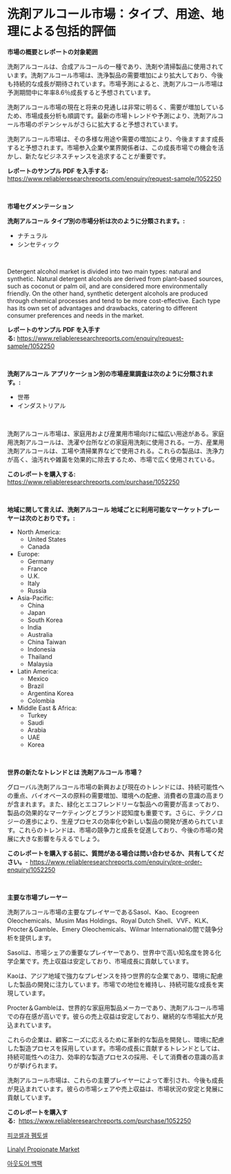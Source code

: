 <p><h1>洗剤アルコール市場：タイプ、用途、地理による包括的評価</h1></p><p><strong>市場の概要とレポートの対象範囲</strong></p>
<p><p>洗剤アルコールは、合成アルコールの一種であり、洗剤や清掃製品に使用されています。洗剤アルコール市場は、洗浄製品の需要増加により拡大しており、今後も持続的な成長が期待されています。市場予測によると、洗剤アルコール市場は予測期間中に年率8.6％成長すると予想されています。</p><p>洗剤アルコール市場の現在と将来の見通しは非常に明るく、需要が増加しているため、市場成長分析も順調です。最新の市場トレンドや予測により、洗剤アルコール市場のポテンシャルがさらに拡大すると予想されています。</p><p>洗剤アルコール市場は、その多様な用途や需要の増加により、今後ますます成長すると予想されます。市場参入企業や業界関係者は、この成長市場での機会を活かし、新たなビジネスチャンスを追求することが重要です。</p></p>
<p><strong>レポートのサンプル PDF を入手する:</strong> <a href="https://www.reliableresearchreports.com/enquiry/request-sample/1052250">https://www.reliableresearchreports.com/enquiry/request-sample/1052250</a></p>
<p>&nbsp;</p>
<p><strong>市場セグメンテーション</strong></p>
<p><strong>洗剤アルコール タイプ別の市場分析は次のように分類されます。:</strong></p>
<p><ul><li>ナチュラル</li><li>シンセティック</li></ul></p>
<p>&nbsp;</p>
<p><p>Detergent alcohol market is divided into two main types: natural and synthetic. Natural detergent alcohols are derived from plant-based sources, such as coconut or palm oil, and are considered more environmentally friendly. On the other hand, synthetic detergent alcohols are produced through chemical processes and tend to be more cost-effective. Each type has its own set of advantages and drawbacks, catering to different consumer preferences and needs in the market.</p></p>
<p><strong>レポートのサンプル PDF を入手する:</strong>&nbsp;<a href="https://www.reliableresearchreports.com/enquiry/request-sample/1052250">https://www.reliableresearchreports.com/enquiry/request-sample/1052250</a></p>
<p>&nbsp;</p>
<p><strong> 洗剤アルコール アプリケーション別の市場産業調査は次のように分類されます。:</strong></p>
<p><ul><li>世帯</li><li>インダストリアル</li></ul></p>
<p>&nbsp;</p>
<p><p>洗剤アルコール市場は、家庭用および産業用市場向けに幅広い用途がある。家庭用洗剤アルコールは、洗濯や台所などの家庭用洗剤に使用される。一方、産業用洗剤アルコールは、工場や清掃業界などで使用される。これらの製品は、洗浄力が高く、油汚れや雑菌を効果的に除去するため、市場で広く使用されている。</p></p>
<p><strong>このレポートを購入する:</strong>&nbsp; <a href="https://www.reliableresearchreports.com/purchase/1052250">https://www.reliableresearchreports.com/purchase/1052250</a></p>
<p>&nbsp;</p>
<p><strong>地域に関して言えば、洗剤アルコール 地域ごとに利用可能なマーケットプレーヤーは次のとおりです。:</strong></p>
<p><ul>
    <li>
        North America:
        <ul>
            <li>United States</li>
            <li>Canada</li>
        </ul>
    </li>
    <li>
        Europe:
        <ul>
            <li>Germany</li>
            <li>France</li>
            <li>U.K.</li>
            <li>Italy</li>
            <li>Russia</li>
        </ul>
    </li>
    <li>
        Asia-Pacific:
        <ul>
            <li>China</li>
            <li>Japan</li>
            <li>South Korea</li>
            <li>India</li>
            <li>Australia</li>
            <li>China Taiwan</li>
            <li>Indonesia</li>
            <li>Thailand</li>
            <li>Malaysia</li>
        </ul>
    </li>
    <li>
        Latin America:
        <ul>
            <li>Mexico</li>
            <li>Brazil</li>
            <li>Argentina Korea</li>
            <li>Colombia</li>
        </ul>
    </li>
    <li>
        Middle East & Africa:
        <ul>
            <li>Turkey</li>
            <li>Saudi</li>
            <li>Arabia</li>
            <li>UAE</li>
            <li>Korea</li>
        </ul>
    </li>
    </ul></p>
<p>&nbsp;</p>
<p><strong>世界の新たなトレンドとは 洗剤アルコール 市場？</strong></p>
<p><p>グローバル洗剤アルコール市場の新興および現在のトレンドには、持続可能性への重点、バイオベースの原料の需要増加、環境への配慮、消費者の意識の高まりが含まれます。また、緑化とエコフレンドリーな製品への需要が高まっており、製品の効果的なマーケティングとブランド認知度も重要です。さらに、テクノロジーの進歩により、生産プロセスの効率化や新しい製品の開発が進められています。これらのトレンドは、市場の競争力と成長を促進しており、今後の市場の発展に大きな影響を与えるでしょう。</p></p>
<p><strong>このレポートを購入する前に、質問がある場合は問い合わせるか、共有してください。</strong>- <a href="https://www.reliableresearchreports.com/enquiry/pre-order-enquiry/1052250">https://www.reliableresearchreports.com/enquiry/pre-order-enquiry/1052250</a></p>
<p>&nbsp;</p>
<p><strong>主要な市場プレーヤー</strong></p>
<p><p>洗剤アルコール市場の主要なプレイヤーであるSasol、Kao、Ecogreen Oleochemicals、Musim Mas Holdings、Royal Dutch Shell、VVF、KLK、Procter＆Gamble、Emery Oleochemicals、Wilmar Internationalの間で競争分析を提供します。</p><p>Sasolは、市場シェアの重要なプレイヤーであり、世界中で高い知名度を誇る化学企業です。売上収益は安定しており、市場成長に貢献しています。</p><p>Kaoは、アジア地域で強力なプレゼンスを持つ世界的な企業であり、環境に配慮した製品の開発に注力しています。市場での地位を維持し、持続可能な成長を実現しています。</p><p>Procter＆Gambleは、世界的な家庭用製品メーカーであり、洗剤アルコール市場での存在感が高いです。彼らの売上収益は安定しており、継続的な市場拡大が見込まれています。</p><p>これらの企業は、顧客ニーズに応えるために革新的な製品を開発し、環境に配慮した製造プロセスを採用しています。市場の成長に貢献するトレンドとしては、持続可能性への注力、効率的な製造プロセスの採用、そして消費者の意識の高まりが挙げられます。</p><p>洗剤アルコール市場は、これらの主要プレイヤーによって牽引され、今後も成長が見込まれています。彼らの市場シェアや売上収益は、市場状況の安定と発展に貢献しています。</p></p>
<p><strong>このレポートを購入する:</strong>&nbsp;&nbsp;<a href="https://www.reliableresearchreports.com/purchase/1052250">https://www.reliableresearchreports.com/purchase/1052250</a></p>
<p><p><a href="https://medium.com/@davionolson1/%ED%94%BC%EC%BD%94%EC%85%80-%EB%B0%8F-%ED%8E%A8%ED%86%A0%EC%85%80-%EC%8B%9C%EC%9E%A5-%EC%84%B1%EA%B3%B5%EC%A0%81%EC%9D%B8-%EB%B9%84%EC%A6%88%EB%8B%88%EC%8A%A4-%EC%A0%84%EB%9E%B5%EC%9D%98-%EC%97%B4%EC%87%A0-2031%EB%85%84%EA%B9%8C%EC%A7%80%EC%9D%98-%EC%98%88%EC%B8%A1-e6849bc15365">피코셀과 펨토셀</a></p><p><a href="https://circular-yam-9b9.notion.site/Decoding-the-Linalyl-Propionate-Market-A-Deep-Dive-into-the-Latest-Market-Trends-Market-Segmentati-71172a3b60f944d3bfd13491d1fbe4be">Linalyl Propionate Market</a></p><p><a href="https://medium.com/@travisohan56562023/%EC%8B%A4%EC%99%B8-%EB%B0%B0%EB%82%AD-%EC%8B%9C%EC%9E%A5-%EC%A0%90%EC%9C%A0%EC%9C%A8-%EB%B3%80%ED%99%94-%EB%B0%8F-%EC%8B%9C%EC%9E%A5-%EC%84%B1%EC%9E%A5-%EC%B6%94%EC%9D%B4-2024%EB%85%84-2031%EB%85%84-14312a74e66a">아웃도어 백팩</a></p></p>